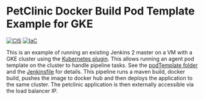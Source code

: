 # PetClinic Docker Build Pod Template Example for GKE

[![CIS](https://app.soluble.cloud/api/v1/public/badges/cb2d43a1-2f89-461d-8f12-ea0a569189ce.svg)](https://app.soluble.cloud/repos/details/github.com/jefferyfry/spring-petclinic-docker-build-podtemplate-gke)  [![IaC](https://app.soluble.cloud/api/v1/public/badges/5d4b775f-7875-495f-8fec-2cf706bce708.svg)](https://app.soluble.cloud/repos/details/github.com/jefferyfry/spring-petclinic-docker-build-podtemplate-gke)  

This is an example of running an existing Jenkins 2 master on a VM with a GKE cluster using the [Kubernetes plugin](https://github.com/jenkinsci/kubernetes-plugin). This allows running an agent pod template on the cluster to handle pipeline tasks. See the [podTemplate folder](https://github.com/jefferyfry/spring-petclinic-docker-build-podTemplate-gke/tree/master/podTemplate) and the [Jenkinsfile](https://github.com/jefferyfry/spring-petclinic-docker-build-podTemplate-gke/blob/master/Jenkinsfile) for details. This pipeline runs a maven build, docker build, pushes the image to docker hub and then deploys the application to the same cluster. The petclinic application is then externally accessible via the load balancer IP.



